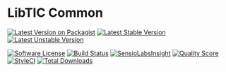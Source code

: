 # LibTIC Common

[![Latest Version on Packagist](https://img.shields.io/packagist/v/bytic/common.svg?style=flat-square)](https://packagist.org/packages/bytic/common)
[![Latest Stable Version](https://poser.pugx.org/bytic/common/v/stable)](https://packagist.org/packages/bytic/common)
[![Latest Unstable Version](https://poser.pugx.org/bytic/common/v/unstable)](https://packagist.org/packages/bytic/common)

[![Software License](https://img.shields.io/badge/license-MIT-brightgreen.svg?style=flat-square)](LICENSE)
[![Build Status](https://img.shields.io/travis/ByTIC/common/master.svg?style=flat-square)](https://travis-ci.org/ByTIC/common)
[![SensioLabsInsight](https://img.shields.io/sensiolabs/i/92329f47-7940-4b14-91e9-45330b887bdd.svg?style=flat-square)](https://insight.sensiolabs.com/projects/92329f47-7940-4b14-91e9-45330b887bdd)
[![Quality Score](https://img.shields.io/scrutinizer/g/bytic/common.svg?style=flat-square)](https://scrutinizer-ci.com/g/bytic/common)
[![StyleCI](https://styleci.io/repos/64135621/shield?branch=master)](https://styleci.io/repos/64135621)
[![Total Downloads](https://img.shields.io/packagist/dt/bytic/common.svg?style=flat-square)](https://packagist.org/packages/bytic/common)

